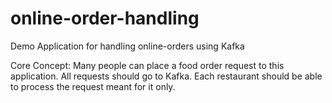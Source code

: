 # online-order-handling
Demo Application for handling online-orders using Kafka

Core Concept:
  Many people can place a food order request to this application. All requests should go to Kafka. Each restaurant should be able to process the request meant for it only.
  
  
  

